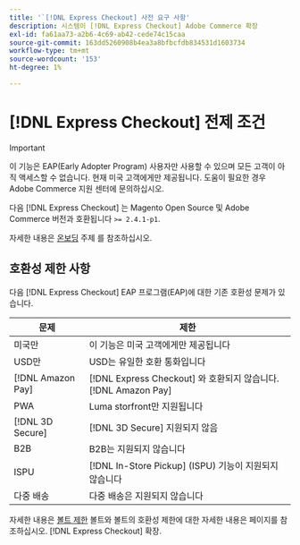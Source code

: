 ```yaml
---
title: '`[!DNL Express Checkout] 사전 요구 사항'
description: 시스템이 [!DNL Express Checkout] Adobe Commerce 확장
exl-id: fa61aa73-a2b6-4c69-ab42-cede74c15caa
source-git-commit: 163dd5260908b4ea3a8bfbcfdb834531d1603734
workflow-type: tm+mt
source-wordcount: '153'
ht-degree: 1%

---
```


# [!DNL Express Checkout] 전제 조건

>[!IMPORTANT]
>
> 이 기능은 EAP(Early Adopter Program) 사용자만 사용할 수 있으며 모든 고객이 아직 액세스할 수 없습니다. 현재 미국 고객에게만 제공됩니다. 도움이 필요한 경우 Adobe Commerce 지원 센터에 문의하십시오.

다음 [!DNL Express Checkout] 는 Magento Open Source 및 Adobe Commerce 버전과 호환됩니다 `>= 2.4.1-p1`.

자세한 내용은 [온보딩](../express-checkout/onboarding.md) 주제 를 참조하십시오.

## 호환성 제한 사항

다음 [!DNL Express Checkout] EAP 프로그램(EAP)에 대한 기존 호환성 문제가 있습니다.

| **문제** | **제한** |
|----------------|-----------------|
| 미국만 | 이 기능은 미국 고객에게만 제공됩니다 |
| USD만 | USD는 유일한 호환 통화입니다 |
| [!DNL Amazon Pay] | [!DNL Express Checkout] 와 호환되지 않습니다. [!DNL Amazon Pay] |
| PWA | Luma storfront만 지원됩니다 |
| [!DNL 3D Secure] | [!DNL 3D Secure] 지원되지 않음 |
| B2B | B2B는 지원되지 않습니다 |
| ISPU | [!DNL In-Store Pickup] (ISPU) 기능이 지원되지 않습니다 |
| 다중 배송 | 다중 배송은 지원되지 않습니다 |

자세한 내용은 [볼트 제한](https://help.bolt.com/integrations/adobe-express-checkout/set-up/#limitations) 볼트와 볼트의 호환성 제한에 대한 자세한 내용은 페이지를 참조하십시오. [!DNL Express Checkout] 확장.
